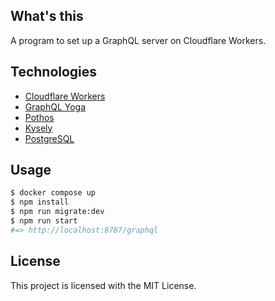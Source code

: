 ## What's this

A program to set up a GraphQL server on Cloudflare Workers.

## Technologies

- [Cloudflare Workers](https://workers.cloudflare.com/)
- [GraphQL Yoga](https://the-guild.dev/graphql/yoga-server)
- [Pothos](https://pothos-graphql.dev/)
- [Kysely](https://github.com/kysely-org/kysely)
- [PostgreSQL](https://www.postgresql.org/)

## Usage

```sh
$ docker compose up
$ npm install
$ npm run migrate:dev
$ npm run start
#=> http://localhost:8787/graphql
```

## License
This project is licensed with the MIT License.
